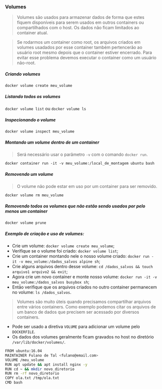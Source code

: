 ### Volumes

> Volumes são usados para armazenar dados de forma que estes fiquem disponíveis para serem usados em outros containers ou compartilhados com o host.
Os dados não ficam limitados ao container atual.

> Se rodarmos um container como root, os arquivos criados em volumes usadados por esse container também pertencerão ao usuário root mesmo depois que o container estiver encerrado. Para evitar esse problema devemos executar o container como um usuário não-root.


##### Criando volumes

`docker volume create meu_volume`

##### Listando todos os volumes

`docker volume list` ou `docker volume ls`

##### Inspecionando o volume

`docker volume inspect meu_volume`

##### Montando um volume dentro de um container

> Será necessário usar o parâmetro `-v` com o comando `docker run`.

`docker container run -it -v meu_volume:/local_de_montagem ubuntu bash`

##### Removendo um volume

> O volume não pode estar em uso por um container para ser removido.

`docker volume rm meu_volume`

##### Removendo todos os volumes que não estão sendo usados por pelo menos um container

`docker volume prune`

##### Exemplo de criação e uso de volumes:

* Crie um volume: `docker volume create meu_volume`;
* Verifique se o volume foi criado: `docker volume list`;
* Crie um container montando nele o nosso volume criado: `docker run -it -v meu_volume:/dados_salvos alpine sh`;
* Crie alguns arquivos dentro desse volume: `cd /dados_salvos && touch arquivo1 arquivo2 && exit`;
* Agora crie um novo container e monte nosso volume: `docker run -it -v meu_volume:/dados_salvos busybox sh`;
* Então verifique que os arquivos criados no outro container permanecem no volume: `ls /dados_salvos`.  

> Volumes são muito úteis quando precisamos compartilhar arquivos entre vários containers. Como exemplo podemos citar os arquivos de um banco de dados que precisem ser acessado por diversos containers.


* Pode ser usado a diretiva `VOLUME` para adicionar um volume pelo `DOCKERFILE`.
* Os dados dos volumes geralmente ficam gravados no host no diretório `/var/lib/docker/volumes/`.

```sh
FROM ubuntu:16.04
MAINTAINER Fulano de Tal <fulano@email.com>
VOLUME /meu_volume
RUN apt update && apt install nginx -y
RUN cd ~ && mkdir novo_diretorio
RUN rm -rf novo_diretorio
COPY ola.txt /tmp/ola.txt
CMD bash
```
